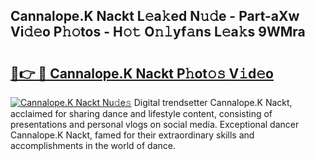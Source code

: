## Cannalope.K Nackt L𝚎a𝚔ed N𝚞𝚍e - Part-aXw Vi𝚍𝚎o P𝚑𝚘tos - H𝚘𝚝 O𝚗𝚕yf𝚊ns L𝚎a𝚔s 9WMra

# <h2><a href="http://kfe9sxr.oniu.top/?m=Cannalope.K+Nackt">🔗👉 🔴 Cannalope.K Nackt P𝚑ot𝚘𝚜 V𝚒d𝚎o</a></h2>

[![Cannalope.K Nackt Nu𝚍e𝚜](https://i.imgur.com/0qMVB7G.gif)](http://kfe9sxr.oniu.top/?m=Cannalope.K+Nackt)
Digital trendsetter Cannalope.K Nackt, acclaimed for sharing dance and lifestyle content, consisting of presentations and personal vlogs on social media. Exceptional dancer Cannalope.K Nackt, famed for their extraordinary skills and accomplishments in the world of dance.  
